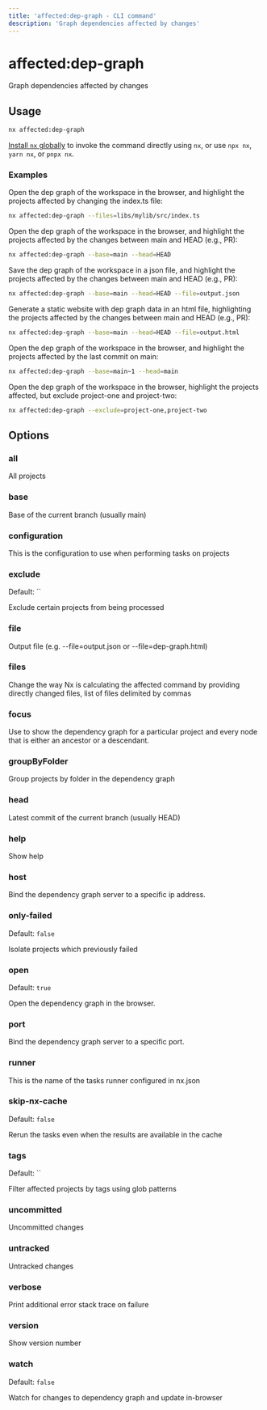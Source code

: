 ```yaml
---
title: 'affected:dep-graph - CLI command'
description: 'Graph dependencies affected by changes'
---
```


# affected:dep-graph

Graph dependencies affected by changes

## Usage

```bash
nx affected:dep-graph
```

[Install `nx` globally](/getting-started/nx-setup#install-nx) to invoke the command directly using `nx`, or use `npx nx`, `yarn nx`, or `pnpx nx`.

### Examples

Open the dep graph of the workspace in the browser, and highlight the projects affected by changing the index.ts file:

```bash
nx affected:dep-graph --files=libs/mylib/src/index.ts
```

Open the dep graph of the workspace in the browser, and highlight the projects affected by the changes between main and HEAD (e.g., PR):

```bash
nx affected:dep-graph --base=main --head=HEAD
```

Save the dep graph of the workspace in a json file, and highlight the projects affected by the changes between main and HEAD (e.g., PR):

```bash
nx affected:dep-graph --base=main --head=HEAD --file=output.json
```

Generate a static website with dep graph data in an html file, highlighting the projects affected by the changes between main and HEAD (e.g., PR):

```bash
nx affected:dep-graph --base=main --head=HEAD --file=output.html
```

Open the dep graph of the workspace in the browser, and highlight the projects affected by the last commit on main:

```bash
nx affected:dep-graph --base=main~1 --head=main
```

Open the dep graph of the workspace in the browser, highlight the projects affected, but exclude project-one and project-two:

```bash
nx affected:dep-graph --exclude=project-one,project-two
```

## Options

### all

All projects

### base

Base of the current branch (usually main)

### configuration

This is the configuration to use when performing tasks on projects

### exclude

Default: ``

Exclude certain projects from being processed

### file

Output file (e.g. --file=output.json or --file=dep-graph.html)

### files

Change the way Nx is calculating the affected command by providing directly changed files, list of files delimited by commas

### focus

Use to show the dependency graph for a particular project and every node that is either an ancestor or a descendant.

### groupByFolder

Group projects by folder in the dependency graph

### head

Latest commit of the current branch (usually HEAD)

### help

Show help

### host

Bind the dependency graph server to a specific ip address.

### only-failed

Default: `false`

Isolate projects which previously failed

### open

Default: `true`

Open the dependency graph in the browser.

### port

Bind the dependency graph server to a specific port.

### runner

This is the name of the tasks runner configured in nx.json

### skip-nx-cache

Default: `false`

Rerun the tasks even when the results are available in the cache

### tags

Default: ``

Filter affected projects by tags using glob patterns

### uncommitted

Uncommitted changes

### untracked

Untracked changes

### verbose

Print additional error stack trace on failure

### version

Show version number

### watch

Default: `false`

Watch for changes to dependency graph and update in-browser
